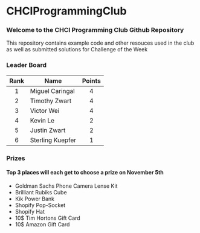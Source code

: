 # CHCIProgrammingClub

### Welcome to the CHCI Programming Club Github Repository
This repository contains example code and other resouces used in the club as well as submitted solutions for Challenge of the Week

### Leader Board

| Rank	 | Name	 | Points
| :---:	 | ---	 | :---:
1	 | Miguel Caringal	 | 4
2	 | Timothy Zwart	 | 4
3	 | Victor Wei	 | 4
4	 | Kevin Le	 | 2
5	 | Justin Zwart	 | 2
6	 | Sterling Kuepfer	 | 1

### Prizes
#### Top 3 places will each get to choose a prize on November 5th

- Goldman Sachs Phone Camera Lense Kit
- Brilliant Rubiks Cube
- Kik Power Bank
- Shopify Pop-Socket
- Shopify Hat
- 10$ Tim Hortons Gift Card
- 10$ Amazon Gift Card

